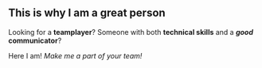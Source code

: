 ## This is why I am a great person

Looking for a **teamplayer**? Someone with both **technical skills** and a **_good_ communicator**?

Here I am! *Make me a part of your team!*
